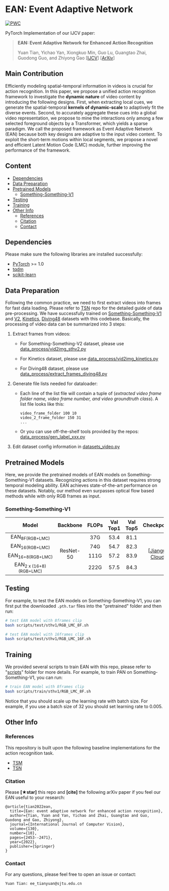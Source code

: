 # EAN: Event Adaptive Network

[![PWC](https://img.shields.io/endpoint.svg?url=https://paperswithcode.com/badge/ean-event-adaptive-network-for-enhanced/action-recognition-in-videos-on-something-1)](https://paperswithcode.com/sota/action-recognition-in-videos-on-something-1?p=ean-event-adaptive-network-for-enhanced)
<!-- [![PWC](https://img.shields.io/endpoint.svg?url=https://paperswithcode.com/badge/pan-towards-fast-action-recognition-via/action-recognition-in-videos-on-something)](https://paperswithcode.com/sota/action-recognition-in-videos-on-something?p=pan-towards-fast-action-recognition-via)
[![PWC](https://img.shields.io/endpoint.svg?url=https://paperswithcode.com/badge/pan-towards-fast-action-recognition-via/action-recognition-in-videos-on-jester)](https://paperswithcode.com/sota/action-recognition-in-videos-on-jester?p=pan-towards-fast-action-recognition-via) -->

PyTorch Implementation of our IJCV paper:

> **EAN: Event Adaptive Network for Enhanced Action Recognition**
>
> Yuan Tian, Yichao Yan, Xiongkuo Min, Guo Lu, Guangtao Zhai, Guodong Guo, and Zhiyong Gao
> [[IJCV](https://link.springer.com/article/10.1007/s11263-022-01661-1)]
> [[ArXiv](https://arxiv.org/abs/2107.10771)]


## Main Contribution

Efficiently modeling spatial-temporal information in videos is crucial for action recognition.
In this paper, we propose a unified action recognition framework to investigate the **dynamic nature** of video content by introducing the following designs. First,
when extracting local cues, we generate the spatial-temporal
**kernels of dynamic-scale** to adaptively fit the diverse events.
Second, to accurately aggregate these cues into a global video
representation, we propose to mine the interactions only among
a few selected foreground objects by a Transformer, which yields
a sparse paradigm. We call the proposed framework as Event
Adaptive Network (EAN) because both key designs are adaptive
to the input video content. To exploit the short-term motions
within local segments, we propose a novel and efficient Latent
Motion Code (LMC) module, further improving the performance
of the framework.


## Content

- [Dependencies](#dependencies)
- [Data Preparation](#data-preparation)
- [Pretrained Models](#pretrained-models)
  + [Something-Something-V1](#something-something-v1)
- [Testing](#testing)
- [Training](#training)
- [Other Info](#other-info)
  - [References](#references)
  - [Citation](#citation)
  - [Contact](#contact)

## Dependencies

Please make sure the following libraries are installed successfully:

- [PyTorch](https://pytorch.org/) >= 1.0
- [tqdm](https://github.com/tqdm/tqdm.git)
- [scikit-learn](https://scikit-learn.org/stable/)

## Data Preparation

Following the common practice, we need to first extract videos into frames for fast data loading. Please refer to [TSN](https://github.com/yjxiong/temporal-segment-networks) repo for the detailed guide of data pre-processing. We have successfully trained on [Something-Something-V1](https://20bn.com/datasets/something-something/v1) and [V2](https://20bn.com/datasets/something-something/v2), [Kinetics](https://deepmind.com/research/open-source/open-source-datasets/kinetics/), [Diving48](http://www.svcl.ucsd.edu/projects/resound/dataset.html) datasets with this codebase. Basically, the processing of video data can be summarized into 3 steps:

1. Extract frames from videos:

   * For Something-Something-V2 dataset, please use [data_process/vid2img_sthv2.py](data_process/vid2img_sthv2.py) 

   * For Kinetics dataset, please use [data_process/vid2img_kinetics.py](data_process/vid2img_kinetics.py) 

   * For Diving48 dataset, please use [data_process/extract_frames_diving48.py](data_process/extract_frames_diving48.py) 

2. Generate file lists needed for dataloader:

   * Each line of the list file will contain a tuple of (*extracted video frame folder name, video frame number, and video groundtruth class*). A list file looks like this:

     ```
     video_frame_folder 100 10
     video_2_frame_folder 150 31
     ...
     ```

   * Or you can use off-the-shelf tools provided by the repos: [data_process/gen_label_xxx.py](data_process/gen_label_xxx.py) 


3. Edit dataset config information in [datasets_video.py](datasets_video.py)


## Pretrained Models

Here, we provide the pretrained models of EAN models on Something-Something-V1 datasets. Recognizing actions in this dataset requires strong temporal modeling ability. EAN achieves state-of-the-art performance on these datasets. Notably, our method even surpasses optical flow based methods while with only RGB frames as input.

### Something-Something-V1

<div align="center">
<table>
<thead>
<tr>
<th align="center">Model</th>
<th align="center">Backbone</th>
<th align="center">FLOPs</th>
<th align="center">Val Top1</th>
<th align="center">Val Top5</th>
<th align="center">Checkpoints</th>
</tr>
</thead>
<tbody>
<tr>
<td align="center">EAN<sub>8F(RGB+LMC)</sub></td>
<td align="center" rowspan="4">ResNet-50</td>
<td align="center">37G</td>
<td align="center">53.4</td>
<td align="center">81.1</td>
<td align="center" rowspan="4">
[<a href="https://www.jianguoyun.com/p/DQ75LqkQ_vLOBhjx4IEE ">Jianguo Cloud</a>] 
<!-- or [<a href="https://share.weiyun.com/F2PJnUiE" rel="nofollow">Weiyun</a>]
To be release -->
</td>
</tr>
<tr>
<td align="center">EAN<sub>16(RGB+LMC)</sub></td>
<td align="center">74G</td>
<td align="center">54.7</td>
<td align="center">82.3</td>
</tr>
<tr>
<td align="center">EAN<sub>16+8(RGB+LMC)</sub></td>
<td align="center">111G</td>
<td align="center">57.2</td>
<td align="center">83.9</td>
</tr>
<tr>
<td align="center">EAN<sub>2 x (16+8)(RGB+LMC)</sub></td>
<td align="center">222G</td>
<td align="center">57.5</td>
<td align="center">84.3</td>
</tr>
<!-- <tr>
<td align="center">PAN<sub>En</sub></td>
<td align="center">(46.6G+88.4G) * 2</td>
<td align="center">53.4</td>
<td align="center">81.1</td>
</tr> -->
</tbody>
</table>
</div>

## Testing 

For example, to test the EAN models on Something-Something-V1, you can first put the downloaded `.pth.tar` files into the "pretrained" folder and then run:

```bash
# test EAN model with 8frames clip
bash scripts/test/sthv1/RGB_LMC_8F.sh

# test EAN model with 16frames clip
bash scripts/test/sthv1/RGB_LMC_16F.sh

```

## Training 

We provided several scripts to train EAN with this repo, please refer to "[scripts](scripts/)" folder for more details. For example, to train PAN on Something-Something-V1, you can run:

```bash
# train EAN model with 8frames clip
bash scripts/train/sthv1/RGB_LMC_8F.sh

```

Notice that you should scale up the learning rate with batch size. For example, if you use a batch size of 32 you should set learning rate to 0.005.

## Other Info

### References

This repository is built upon the following baseline implementations for the action recognition task.

- [TSM](https://github.com/mit-han-lab/temporal-shift-module)
- [TSN](https://github.com/yjxiong/tsn-pytorch)

### Citation

Please **[★star]** this repo and **[cite]** the following arXiv paper if you feel our EAN useful to your research:

```
@article{tian2022ean,
  title={Ean: event adaptive network for enhanced action recognition},
  author={Tian, Yuan and Yan, Yichao and Zhai, Guangtao and Guo, Guodong and Gao, Zhiyong},
  journal={International Journal of Computer Vision},
  volume={130},
  number={10},
  pages={2453--2471},
  year={2022},
  publisher={Springer}
}
```


### Contact

For any questions, please feel free to open an issue or contact:

```
Yuan Tian: ee_tianyuan@sjtu.edu.cn
```